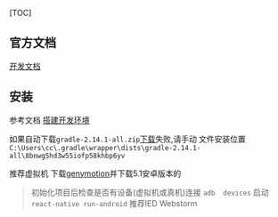 [TOC]

## 官方文档
[开发文档](http://reactnative.cn/docs/0.50/getting-started.html#content)

## 安装

参考文档 [搭建开发环境](http://reactnative.cn/docs/0.50/getting-started.html#content)

如果自动下载`gradle-2.14.1-all.zip`[下载](http://services.gradle.org/distributions/gradle-2.14.1-all.zip)失败,请手动
文件安装位置
`C:\Users\cc\.gradle\wrapper\dists\gradle-2.14.1-all\8bnwg5hd3w55iofp58khbp6yv`

推荐虚拟机
下载[genymotion](https://www.genymotion.com/download/)并下载5.1安卓版本的

>初始化项目后检查是否有设备(虚拟机或真机)连接 `adb  devices`
>启动`react-native run-android`
>推荐IED  Webstorm